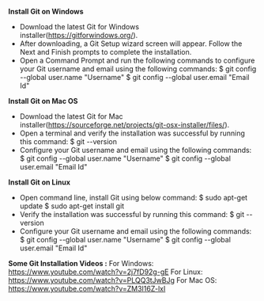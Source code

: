 **Install Git on Windows**
* Download the latest Git for Windows installer(https://gitforwindows.org/).
* After downloading, a Git Setup wizard screen will appear. Follow the Next and Finish prompts to complete the installation.
* Open a Command Prompt and run the following commands to configure your Git username and email using the following commands:
 $ git config --global user.name "Username"
 $ git config --global user.email "Email Id"

**Install Git on Mac OS**
* Download the latest Git for Mac installer(https://sourceforge.net/projects/git-osx-installer/files/).
* Open a terminal and verify the installation was successful by running this command:
 $ git --version
* Configure your Git username and email using the following commands:
  $ git config --global user.name "Username"
  $ git config --global user.email "Email Id"

**Install Git on Linux**
* Open command line, install Git using below command:
 $ sudo apt-get update
 $ sudo apt-get install git
* Verify the installation was successful by running this command:
 $ git --version
* Configure your Git username and email using the following commands:
  $ git config --global user.name "Username"
  $ git config --global user.email "Email Id"

**Some Git Installation Videos :**
For Windows: https://www.youtube.com/watch?v=2j7fD92g-gE
For Linux: https://www.youtube.com/watch?v=PLQQ3tJwBJg
For Mac OS: https://www.youtube.com/watch?v=ZM3I16Z-lxI
